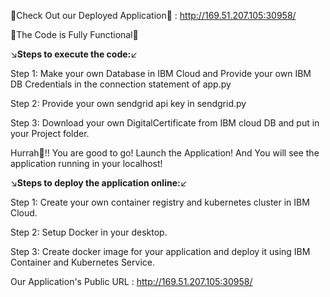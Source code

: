🏮Check Out our Deployed Application🏮 : http://169.51.207.105:30958/

🙌The Code is Fully Functional🙌

↘️**Steps to execute the code:**↙️

Step 1: Make your own Database in IBM Cloud and Provide your own IBM DB Credentials in the connection statement of app.py

Step 2: Provide your own sendgrid api key in sendgrid.py

Step 3: Download your own DigitalCertificate from IBM cloud DB and put in your Project folder.

Hurrah🎉!! You are good to go! Launch the Application! And You will see the application running in your localhost!

↘️**Steps to deploy the application online:**↙️

Step 1: Create your own container registry and kubernetes cluster in IBM Cloud.

Step 2: Setup Docker in your desktop.

Step 3: Create docker image for your application and deploy it using IBM Container and Kubernetes Service.

Our Application's Public URL : http://169.51.207.105:30958/